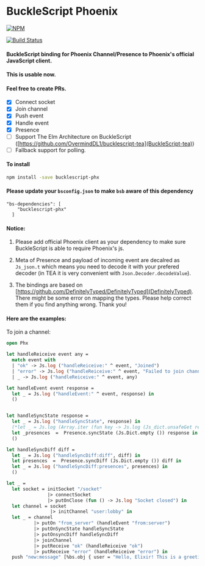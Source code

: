 # BuckleScript Phoenix
[![NPM](https://nodei.co/npm/bucklescript-phx.png?compact=true)](https://nodei.co/npm/bucklescript-phx/)

[![Build Status](https://travis-ci.org/phoenix-china/bucklescript-phx.svg?branch=master)](https://travis-ci.org/OvermindDL1/bucklescript-phx)
#### BuckleScript binding for Phoenix Channel/Presence to Phoenix's official JavaScript client.
#### This is usable now.
#### Feel free to create PRs.

- [X] Connect socket
- [X] Join channel
- [X] Push event
- [X] Handle event
- [X] Presence
- [ ] Support The Elm Architecture on BuckleScript ([https://github.com/OvermindDL1/bucklescript-tea](BuckleScript-tea))
- [ ] Fallback support for polling.

#### To install
```bash
npm install -save bucklescript-phx
```

#### Please update your `bsconfig.json` to make `bsb` aware of this dependency
```
"bs-dependencies": [
    "bucklescript-phx"
  ]
```
#### Notice:

1. Please add official Phoenix client as your dependency to make sure BuckleScript is able to require Phoenix's js.

2. Meta of Presence and payload of incoming event are decalred as `Js_json.t` which means you need to decode it with your prefered decoder (in TEA it is very convenient with `Json.Decoder.decodeValue`).

3. The bindings are based on [https://github.com/DefinitelyTyped/DefinitelyTyped](DefinitelyTyped). There might be some error on mapping the types. Please help correct them if you find anything wrong. Thank you!

#### Here are the examples:

To join a channel:
```ocaml
open Phx

let handleReiceive event any =
  match event with
  | "ok" -> Js.log ("handleReiceive:" ^ event, "Joined")
  | "error" -> Js.log ("handleReiceive:" ^ event, "Failed to join channel")
  | _ -> Js.log ("handleReiceive:" ^ event, any)

let handleEvent event response =
  let _ = Js.log ("handleEvent:" ^ event, response) in
  ()


let handleSyncState response =
  let _ = Js.log ("handleSyncState", response) in
  (*let _ = Js.log (Array.iter (fun key -> Js.log (Js_dict.unsafeGet response key)) (Js_dict.keys response) ) in*)
  let _presences  =  Presence.syncState (Js.Dict.empty ()) response in
  ()

let handleSyncDiff diff =
  let _ = Js.log ("handleSyncDiff:diff", diff) in
  let presences  =  Presence.syncDiff (Js.Dict.empty ()) diff in
  let _ = Js.log ("handleSyncDiff:presences", presences) in
  ()

let _ =
  let socket = initSocket "/socket"
               |> connectSocket
               |> putOnClose (fun () -> Js.log "Socket closed") in
  let channel = socket
                |> initChannel "user:lobby" in
  let _ = channel
          |> putOn "from_server" (handleEvent "from:server")
          |> putOnSyncState handleSyncState
          |> putOnsyncDiff handleSyncDiff
          |> joinChannel
          |> putReceive "ok" (handleReiceive "ok")
          |> putReceive "error" (handleReiceive "error") in
  push "new:message" [%bs.obj { user = "Hello, Elixir! This is a greeting from BuckleScript!"} ] channel
```
